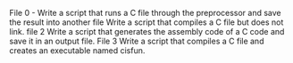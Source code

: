File 0 - Write a script that runs a C file through the preprocessor and save the result into another file
Write a script that compiles a C file but does not link.
file 2 Write a script that generates the assembly code of a C code and save it in an output file.
File 3 Write a script that compiles a C file and creates an executable named cisfun.
